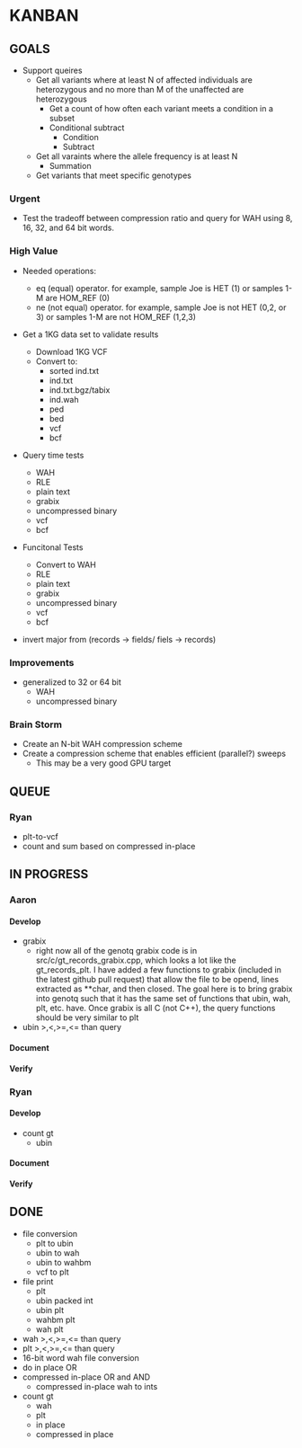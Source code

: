 # KANBAN

## GOALS

* Support queires
    * Get all variants where at least N of affected individuals are
      heterozygous and no more than M of the unaffected are heterozygous
        * Get a count of how often each variant meets a condition in a subset
        * Conditional subtract
            * Condition
            * Subtract
    * Get all varaints where the allele frequency is at least N 
        * Summation
    * Get variants that meet specific genotypes

### Urgent
* Test the tradeoff between compression ratio and query for WAH using 8, 16, 32, and 64 bit words.


### High Value

* Needed operations:
    * eq (equal) operator. for example, sample Joe is HET (1) or samples 1-M are HOM_REF (0)
    * ne (not equal) operator. for example, sample Joe is not HET (0,2, or 3) or samples 1-M are not HOM_REF (1,2,3)


* Get a 1KG data set to validate results
    * Download 1KG VCF
    * Convert to:
        * sorted ind.txt
        * ind.txt
        * ind.txt.bgz/tabix
        * ind.wah
        * ped
        * bed
        * vcf
        * bcf

* Query time tests
    * WAH
    * RLE
    * plain text
    * grabix
    * uncompressed binary
    * vcf
    * bcf


* Funcitonal Tests
    * Convert to WAH
    * RLE
    * plain text
    * grabix
    * uncompressed binary
    * vcf
    * bcf

* invert major from (records -> fields/ fiels -> records)

### Improvements

* generalized to 32 or 64 bit 
    * WAH
    * uncompressed binary

### Brain Storm

* Create an N-bit WAH compression scheme
* Create a compression scheme that enables efficient (parallel?) sweeps
    * This may be a very good GPU target

## QUEUE

### Ryan
* plt-to-vcf
* count and sum based on compressed in-place 
## IN PROGRESS

### Aaron
#### Develop
* grabix
    * right now all of the genotq grabix code is in src/c/gt_records_grabix.cpp, which looks a lot like the gt_records_plt.
      I have added a few functions to grabix (included in the latest github pull request) that allow the file to be opend,
      lines extracted as **char, and then closed.  The goal here is to bring grabix into genotq such that it has the same 
      set of functions that ubin, wah, plt, etc. have.  Once grabix is all C (not C++), the query functions should be very similar
      to plt 
* ubin >,<,>=,<= than query
#### Document
#### Verify

### Ryan
#### Develop
* count gt
    * ubin

#### Document
#### Verify

## DONE
* file conversion
    * plt to ubin
    * ubin to wah
    * ubin to wahbm
    * vcf to plt
* file print
    * plt
    * ubin packed int
    * ubin plt
    * wahbm plt
    * wah plt
* wah >,<,>=,<= than query
* plt >,<,>=,<= than query
* 16-bit word wah file conversion
* do in place OR
* compressed in-place OR and AND
    * compressed in-place wah to ints
* count gt
    * wah
    * plt
    * in place
    * compressed in place
